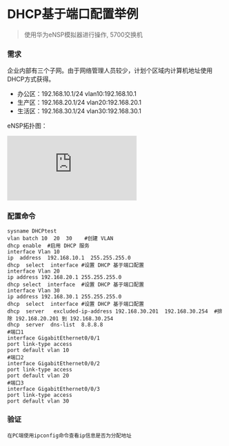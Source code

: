 # DHCP基于端口配置举例
> 使用华为eNSP模拟器进行操作, 5700交换机
### 需求

企业内部有三个子网。由于网络管理人员较少，计划个区域内计算机地址使用DHCP方式获得。
- 办公区：192.168.10.1/24  vlan10:192.168.10.1
- 生产区：192.168.20.1/24  vlan20:192.168.20.1
- 生活区：192.168.30.1/24  vlan30:192.168.30.1
 
eNSP拓扑图：

![eNSP拓扑图](https://note.youdao.com/ynoteshare1/index.html?id=0791439f17ac5e1ffa4d921c802e2ad9&type=note)

### 配置命令
    sysname DHCPtest
    vlan batch 10  20  30	 #创建 VLAN
    dhcp enable	 #启用 DHCP 服务
    interface Vlan 10
    ip  address  192.168.10.1  255.255.255.0
    dhcp  select  interface	#设置 DHCP 基于端口配置
    interface Vlan 20
    ip address 192.168.20.1 255.255.255.0
    dhcp select  interface	#设置 DHCP 基于端口配置
    interface Vlan 30
    ip address 192.168.30.1 255.255.255.0
    dhcp  select  interface	#设置 DHCP 基于端口配置
    dhcp  server   excluded-ip-address 192.168.30.201  192.168.30.254  #排除 192.168.20.201 到 192.168.30.254
    dhcp  server  dns-list  8.8.8.8
    #端口1
    interface GigabitEthernet0/0/1 
    port link-type access
    port default vlan 10
    #端口2
    interface GigabitEthernet0/0/2
    port link-type access 
    port default vlan 20
    #端口3
    interface GigabitEthernet0/0/3 
    port link-type access
    port default vlan 30
### 验证
    在PC端使用ipconfig命令查看ip信息是否为分配地址





